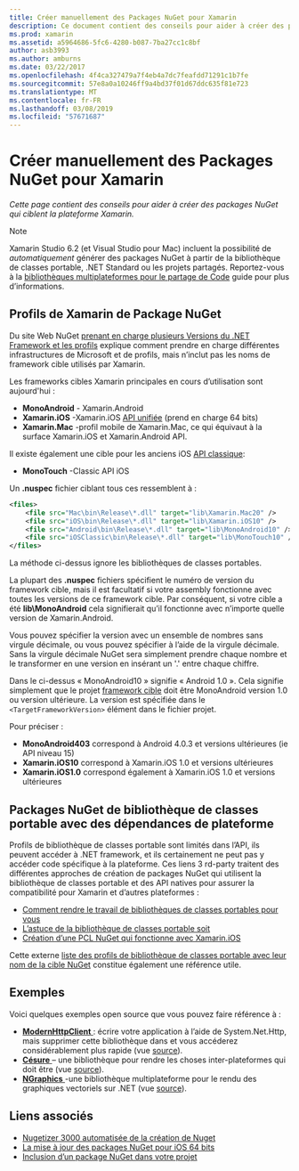 ```yaml
---
title: Créer manuellement des Packages NuGet pour Xamarin
description: Ce document contient des conseils pour aider à créer des packages NuGet qui ciblent la plateforme Xamarin. Il décrit des profils de Xamarin de package NuGet, packages NuGet de bibliothèque de classes portable avec des dépendances de plateforme et des liens vers divers exemples open source.
ms.prod: xamarin
ms.assetid: a5964686-5fc6-4280-b087-7ba27cc1c8bf
author: asb3993
ms.author: amburns
ms.date: 03/22/2017
ms.openlocfilehash: 4f4ca327479a7f4eb4a7dc7feafdd71291c1b7fe
ms.sourcegitcommit: 57e8a0a10246ff9a4bd37f01d67ddc635f81e723
ms.translationtype: MT
ms.contentlocale: fr-FR
ms.lasthandoff: 03/08/2019
ms.locfileid: "57671687"
---
```

# <a name="manually-creating-nuget-packages-for-xamarin"></a>Créer manuellement des Packages NuGet pour Xamarin

_Cette page contient des conseils pour aider à créer des packages NuGet qui ciblent la plateforme Xamarin._

> [!NOTE]
> Xamarin Studio 6.2 (et Visual Studio pour Mac) incluent la possibilité de _automatiquement_ générer des packages NuGet à partir de la bibliothèque de classes portable, .NET Standard ou les projets partagés. Reportez-vous à la [bibliothèques multiplateformes pour le partage de Code](~/cross-platform/app-fundamentals/nuget-multiplatform-libraries/index.md) guide pour plus d’informations.

## <a name="nuget-package-xamarin-profiles"></a>Profils de Xamarin de Package NuGet

Du site Web NuGet [prenant en charge plusieurs Versions du .NET Framework et les profils](https://docs.nuget.org/create/enforced-package-conventions) explique comment prendre en charge différentes infrastructures de Microsoft et de profils, mais n’inclut pas les noms de framework cible utilisés par Xamarin.

Les frameworks cibles Xamarin principales en cours d’utilisation sont aujourd'hui :

* **MonoAndroid** - Xamarin.Android
* **Xamarin.iOS** -Xamarin.iOS [API unifiée](~/cross-platform/macios/unified/index.md) (prend en charge 64 bits)
* **Xamarin.Mac** -profil mobile de Xamarin.Mac, ce qui équivaut à la surface Xamarin.iOS et Xamarin.Android API.

Il existe également une cible pour les anciens iOS [API classique](~/cross-platform/macios/unified/index.md):

* **MonoTouch** -Classic API iOS

Un **.nuspec** fichier ciblant tous ces ressemblent à :

```xml
<files>
    <file src="Mac\bin\Release\*.dll" target="lib\Xamarin.Mac20" />
    <file src="iOS\bin\Release\*.dll" target="lib\Xamarin.iOS10" />
    <file src="Android\bin\Release\*.dll" target="lib\MonoAndroid10" />
    <file src="iOSClassic\bin\Release\*.dll" target="lib\MonoTouch10" />
</files>
```

La méthode ci-dessus ignore les bibliothèques de classes portables.

La plupart des **.nuspec** fichiers spécifient le numéro de version du framework cible, mais il est facultatif si votre assembly fonctionne avec toutes les versions de ce framework cible. Par conséquent, si votre cible a été **lib\MonoAndroid** cela signifierait qu’il fonctionne avec n’importe quelle version de Xamarin.Android.

Vous pouvez spécifier la version avec un ensemble de nombres sans virgule décimale, ou vous pouvez spécifier à l’aide de la virgule décimale. Sans la virgule décimale NuGet sera simplement prendre chaque nombre et le transformer en une version en insérant un '.' entre chaque chiffre.

Dans le ci-dessus « MonoAndroid10 » signifie « Android 1.0 ». Cela signifie simplement que le projet [framework cible](~/android/app-fundamentals/android-api-levels.md) doit être MonoAndroid version 1.0 ou version ultérieure. La version est spécifiée dans le `<TargetFrameworkVersion>` élément dans le fichier projet.

Pour préciser :

- **MonoAndroid403** correspond à Android 4.0.3 et versions ultérieures (ie API niveau 15)
- **Xamarin.iOS10** correspond à Xamarin.iOS 1.0 et versions ultérieures
- **Xamarin.iOS1.0** correspond également à Xamarin.iOS 1.0 et versions ultérieures

## <a name="pcl-nugets-with-platform-dependencies"></a>Packages NuGet de bibliothèque de classes portable avec des dépendances de plateforme

Profils de bibliothèque de classes portable sont limités dans l’API, ils peuvent accéder à .NET framework, et ils certainement ne peut pas y accéder code spécifique à la plateforme. Ces liens 3 rd-party traitent des différentes approches de création de packages NuGet qui utilisent la bibliothèque de classes portable et des API natives pour assurer la compatibilité pour Xamarin et d’autres plateformes :

- [Comment rendre le travail de bibliothèques de classes portables pour vous](http://blogs.msdn.com/b/dsplaisted/archive/2012/08/27/how-to-make-portable-class-libraries-work-for-you.aspx)
- [L’astuce de la bibliothèque de classes portable soit](http://log.paulbetts.org/the-bait-and-switch-pcl-trick/)
- [Création d’une PCL NuGet qui fonctionne avec Xamarin.iOS](http://www.jimbobbennett.io/creating-a-nuget-pcl-that-works-with-xamarin-ios/)

Cette externe [liste des profils de bibliothèque de classes portable avec leur nom de la cible NuGet](http://embed.plnkr.co/03ck2dCtnJogBKHJ9EjY) constitue également une référence utile.

## <a name="examples"></a>Exemples

Voici quelques exemples open source que vous pouvez faire référence à :

- [**ModernHttpClient** ](https://www.nuget.org/packages/modernhttpclient/) : écrire votre application à l’aide de System.Net.Http, mais supprimer cette bibliothèque dans et vous accéderez considérablement plus rapide (vue [source](https://github.com/paulcbetts/ModernHttpClient)).
- [**Césure** ](https://www.nuget.org/packages/Splat/) – une bibliothèque pour rendre les choses inter-plateformes qui doit être (vue [source](https://github.com/paulcbetts/Splat)).
- [**NGraphics** ](https://www.nuget.org/packages/NGraphics/) -une bibliothèque multiplateforme pour le rendu des graphiques vectoriels sur .NET (vue [source](https://github.com/praeclarum/NGraphics/blob/master/NGraphics.nuspec)).

## <a name="related-links"></a>Liens associés

- [Nugetizer 3000 automatisée de la création de Nuget](~/cross-platform/app-fundamentals/nuget-multiplatform-libraries/index.md)
- [La mise à jour des packages NuGet pour iOS 64 bits](https://blog.xamarin.com/how-to-update-nuget-packages-for-64-bit/)
- [Inclusion d’un package NuGet dans votre projet](https://docs.microsoft.com/visualstudio/mac/nuget-walkthrough)
